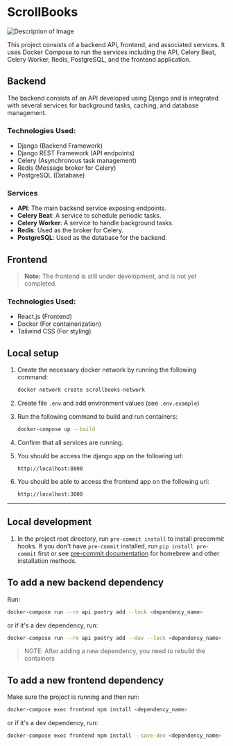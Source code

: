 # ScrollBooks

![Description of Image](https://drive.google.com/file/d/1Dclyg8JOIeuSPnxN33ojY7TOnKG9mdsP/preview)

This project consists of a backend API, frontend, and associated services. It uses Docker Compose to run the services including the API, Celery Beat, Celery Worker, Redis, PostgreSQL, and the frontend application.

## Backend

The backend consists of an API developed using Django and is integrated with several services for background tasks, caching, and database management.

### Technologies Used:

- Django (Backend Framework)
- Django REST Framework (API endpoints)
- Celery (Asynchronous task management)
- Redis (Message broker for Celery)
- PostgreSQL (Database)

### Services

- **API**: The main backend service exposing endpoints.
- **Celery Beat**: A service to schedule periodic tasks.
- **Celery Worker**: A service to handle background tasks.
- **Redis**: Used as the broker for Celery.
- **PostgreSQL**: Used as the database for the backend.

## Frontend

> **Note:** The frontend is still under development, and is not yet completed.

### Technologies Used:

- React.js (Frontend)
- Docker (For containerization)
- Tailwind CSS (For styling)

## Local setup

1. Create the necessary docker network by running the following command:

   ```bash
   docker network create scrollbooks-network
   ```

2. Create file `.env` and add environment values (see `.env.example`)

3. Run the following command to build and run containers:

   ```bash
   docker-compose up --build
   ```

4. Confirm that all services are running.

5. You should be access the django app on the following url:

   ```url
   http://localhost:8000
   ```

6. You should be able to access the frontend app on the following url:

   ```url
   http://localhost:3000
   ```

---

## Local development

1. In the project root directory, run `pre-commit install` to install precommit hooks. If you don't have `pre-commit` installed, run `pip install pre-commit` first or see [pre-commit documentation](https://pre-commit.com/#install) for homebrew and other installation methods.

## To add a new backend dependency

Run:

```bash
docker-compose run --rm api poetry add --lock <dependency_name>
```

or if it's a dev dependency, run:

```bash
docker-compose run --rm api poetry add --dev --lock <dependency_name>
```

> NOTE: After adding a new dependency, you need to rebuild the containers

## To add a new frontend dependency

Make sure the project is running and then run:

```bash
docker-compose exec frontend npm install <dependency_name>
```

or if it's a dev dependency, run:

```bash
docker-compose exec frontend npm install --save-dev <dependency_name>
```
